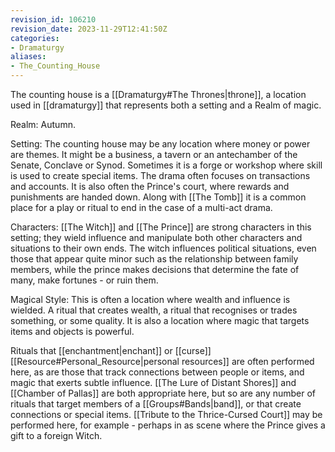 ```yaml
---
revision_id: 106210
revision_date: 2023-11-29T12:41:50Z
categories:
- Dramaturgy
aliases:
- The_Counting_House
---
```


The counting house is a [[Dramaturgy#The Thrones|throne]], a location used in [[dramaturgy]] that represents both a setting and a Realm of magic.

Realm: Autumn.

Setting: The counting house may be any location where money or power are themes. It might be a business, a tavern or an antechamber of the Senate, Conclave or Synod. Sometimes it is a forge or workshop where skill is used to create special items. The drama often focuses on transactions and accounts. It is also often the Prince's court, where rewards and punishments are handed down. Along with [[The Tomb]] it is a common place for a play or ritual to end in the case of a multi-act drama.

Characters: [[The Witch]] and [[The Prince]] are strong characters in this setting; they wield influence and manipulate both other characters and situations to their own ends. The witch influences political situations, even those that appear quite minor such as the relationship between family members, while the prince makes decisions that determine the fate of many, make fortunes - or ruin them. 

Magical Style: This is often a location where wealth and influence is wielded. A ritual that creates wealth, a ritual that recognises or trades something, or some quality. It is also a location where magic that targets items and objects is powerful. 

Rituals that [[enchantment|enchant]] or [[curse]] [[Resource#Personal_Resource|personal resources]] are often performed here, as are those that track connections between people or items, and magic that exerts subtle influence. [[The Lure of Distant Shores]] and [[Chamber of Pallas]] are both appropriate here, but so are any number of rituals that target members of a [[Groups#Bands|band]], or that create connections or special items. [[Tribute to the Thrice-Cursed Court]] may be performed here, for example - perhaps in as scene where the Prince gives a gift to a foreign Witch.

